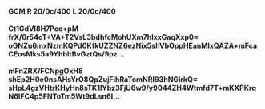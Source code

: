 #### GCM R 20/0c/400 L 20/0c/400
**Ct1GdVl8H7Pco+pM**<br/>**frX/6r54oT+VA+T2VsL3bdhfcMohUXm7hlxxGaqXxp0=**<br/>**oGNZu6mxNzmKQPd0KfkUZZNZ6ezNix5shVbOppHEanMlxQAZA+mFcaCEosMks5a9YhbltBvGztQs/9pz...**<br/><br/>
**mFnZRX/FCNpgOxH8**<br/>**shEp2H0e0nsAHsYrO8QpZujFihRaTomNRI93hNGirkQ=**<br/>**sHpL4gzVHtrKHyHn8sTK1lYbz3FjU6w9/y9044ZH4Wtmfd7T+mKXPKrqN6IFC4p5FNToTm5Wt9dLsn6I...**